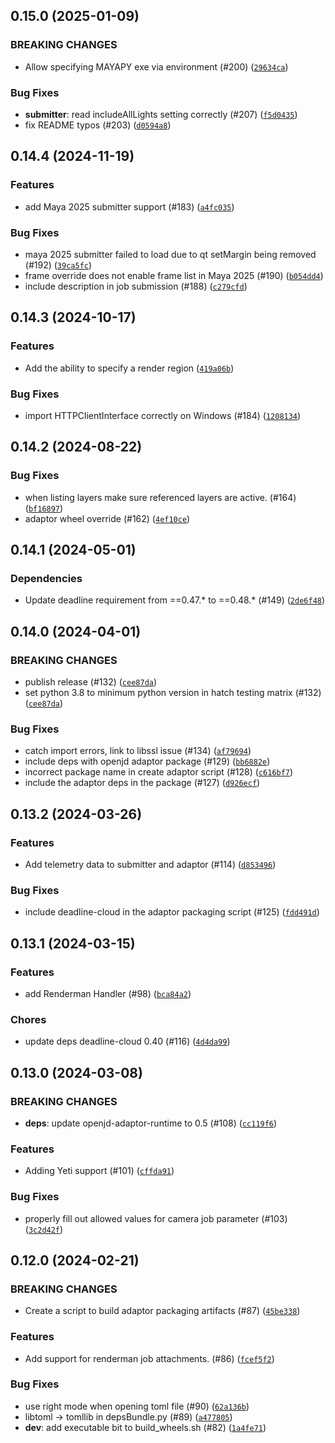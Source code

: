 ## 0.15.0 (2025-01-09)

### BREAKING CHANGES
* Allow specifying MAYAPY exe via environment (#200) ([`29634ca`](https://github.com/aws-deadline/deadline-cloud-for-maya/commit/29634ca1bbf070cbd9311329204ce09601e9a0b9))


### Bug Fixes
* **submitter**: read includeAllLights setting correctly (#207) ([`f5d0435`](https://github.com/aws-deadline/deadline-cloud-for-maya/commit/f5d0435d0548488622972324c9d5804d63f7aa8d))
* fix README typos (#203) ([`d0594a8`](https://github.com/aws-deadline/deadline-cloud-for-maya/commit/d0594a8ca3dad6689691a7151a14a98aaa773b76))

## 0.14.4 (2024-11-19)


### Features
* add Maya 2025 submitter support (#183) ([`a4fc035`](https://github.com/aws-deadline/deadline-cloud-for-maya/commit/a4fc035ae96ceb8c97e11dad5db93bd896633e85))

### Bug Fixes
* maya 2025 submitter failed to load due to qt setMargin being removed (#192) ([`39ca5fc`](https://github.com/aws-deadline/deadline-cloud-for-maya/commit/39ca5fcec28d5d5c8cb0f5d05192c6043d528694))
* frame override does not enable frame list in Maya 2025 (#190) ([`b054dd4`](https://github.com/aws-deadline/deadline-cloud-for-maya/commit/b054dd46a7f7ebc1f025798aa323d122d843f413))
* include description in job submission (#188) ([`c279cfd`](https://github.com/aws-deadline/deadline-cloud-for-maya/commit/c279cfd7cce0b67b84af6c9e83847733cfb1dbb8))

## 0.14.3 (2024-10-17)


### Features
* Add the ability to specify a render region ([`419a06b`](https://github.com/aws-deadline/deadline-cloud-for-maya/commit/419a06b73b1b4914561e36e97c95a5e325c61762))

### Bug Fixes
* import HTTPClientInterface correctly on Windows (#184) ([`1208134`](https://github.com/aws-deadline/deadline-cloud-for-maya/commit/1208134b63d215b21ee86a4682ebc686079d3a21))

## 0.14.2 (2024-08-22)



### Bug Fixes
* when listing layers make sure referenced layers are active. (#164) ([`bf16897`](https://github.com/aws-deadline/deadline-cloud-for-maya/commit/bf16897360018100e5ad5bb4b12781d9d72682c3))
* adaptor wheel override (#162) ([`4ef10ce`](https://github.com/aws-deadline/deadline-cloud-for-maya/commit/4ef10ce306d231a6dc927165df5e70e1649338c6))

## 0.14.1 (2024-05-01)

### Dependencies
* Update deadline requirement from ==0.47.* to ==0.48.* (#149) ([`2de6f48`](https://github.com/aws-deadline/deadline-cloud-for-maya/commit/2de6f48bc8eb57c85e14515af04528e5f0715485))


## 0.14.0 (2024-04-01)

### BREAKING CHANGES
* publish release (#132) ([`cee87da`](https://github.com/aws-deadline/deadline-cloud-for-maya/commit/cee87dafd1af6afe3e076d9bf9f764df7f1f1e11))
* set python 3.8 to minimum python version in hatch testing matrix (#132) ([`cee87da`](https://github.com/aws-deadline/deadline-cloud-for-maya/commit/cee87dafd1af6afe3e076d9bf9f764df7f1f1e11))


### Bug Fixes
* catch import errors, link to libssl issue (#134) ([`af79694`](https://github.com/aws-deadline/deadline-cloud-for-maya/commit/af79694799661ee9abbaae50c8e4d32981b3dda8))
* include deps with openjd adaptor package (#129) ([`bb6882e`](https://github.com/aws-deadline/deadline-cloud-for-maya/commit/bb6882e83a8607245cf43fc1487b5182a941823c))
* incorrect package name in create adaptor script (#128) ([`c616bf7`](https://github.com/aws-deadline/deadline-cloud-for-maya/commit/c616bf7edb0d14a1f16eec2d79486115831eaf2d))
* include the adaptor deps in the package (#127) ([`d926ecf`](https://github.com/aws-deadline/deadline-cloud-for-maya/commit/d926ecf5911600e85f99964779c23e0e72135bd9))

## 0.13.2 (2024-03-26)


### Features
* Add telemetry data to submitter and adaptor (#114) ([`d853496`](https://github.com/casillas2/deadline-cloud-for-maya/commit/d853496ce18659ef4cd041e8662274a57d0c2c40))

### Bug Fixes
* include deadline-cloud in the adaptor packaging script (#125) ([`fdd491d`](https://github.com/casillas2/deadline-cloud-for-maya/commit/fdd491dcadabf03edef9ed2e01ed9ad81b4f9227))

## 0.13.1 (2024-03-15)


### Features
* add Renderman Handler (#98) ([`bca84a2`](https://github.com/casillas2/deadline-cloud-for-maya/commit/bca84a2afc92188e01d6556dc0bd54ed114268d3))

### Chores
* update deps deadline-cloud 0.40 (#116) ([`4d4da99`](https://github.com/casillas2/deadline-cloud-for-maya/commit/4d4da996352d66f5e53eb1a71cf78103811e9cc8))

## 0.13.0 (2024-03-08)

### BREAKING CHANGES
* **deps**: update openjd-adaptor-runtime to 0.5 (#108) ([`cc119f6`](https://github.com/casillas2/deadline-cloud-for-maya/commit/cc119f659294fb5440474ea579b14231a5d031f7))

### Features
* Adding Yeti support (#101) ([`cffda91`](https://github.com/casillas2/deadline-cloud-for-maya/commit/cffda91211b7e2b6b72c7ba607c40e8929b56eef))

### Bug Fixes
* properly fill out allowed values for camera job parameter (#103) ([`3c2d42f`](https://github.com/casillas2/deadline-cloud-for-maya/commit/3c2d42f102025ec9c06f7b0f64fb29941e31aed7))

## 0.12.0 (2024-02-21)

### BREAKING CHANGES
* Create a script to build adaptor packaging artifacts (#87) ([`45be338`](https://github.com/casillas2/deadline-cloud-for-maya/commit/45be3384b08d195f33f64f1f4c98df8fac78239e))

### Features
* Add support for renderman job attachments. (#86) ([`fcef5f2`](https://github.com/casillas2/deadline-cloud-for-maya/commit/fcef5f2894ac4d814fa596ebb05bfb409cd6102c))

### Bug Fixes
* use right mode when opening toml file (#90) ([`62a136b`](https://github.com/casillas2/deadline-cloud-for-maya/commit/62a136b2c33a6c0e895155cb954ffd9460f40bea))
* libtoml -&gt; tomllib in depsBundle.py (#89) ([`a477805`](https://github.com/casillas2/deadline-cloud-for-maya/commit/a477805da6bf851d8fd12b46ac149234e85223d7))
* **dev**: add executable bit to build_wheels.sh (#82) ([`1a4fe71`](https://github.com/casillas2/deadline-cloud-for-maya/commit/1a4fe71b3fa6ccac2bc1846eae9efcadc8dd2d52))

